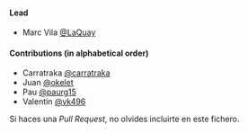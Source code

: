 #### Lead

- Marc Vila [@LaQuay](https://github.com/LaQuay)

#### Contributions (in alphabetical order)

- Carratraka [@carratraka](https://github.com/carratraka)
- Juan [@okelet](https://github.com/okelet)
- Pau [@paurg15](https://github.com/paurg15)
- Valentin [@vk496](https://github.com/vk496)

Si haces una *Pull Request*, no olvides incluirte en este fichero. 
